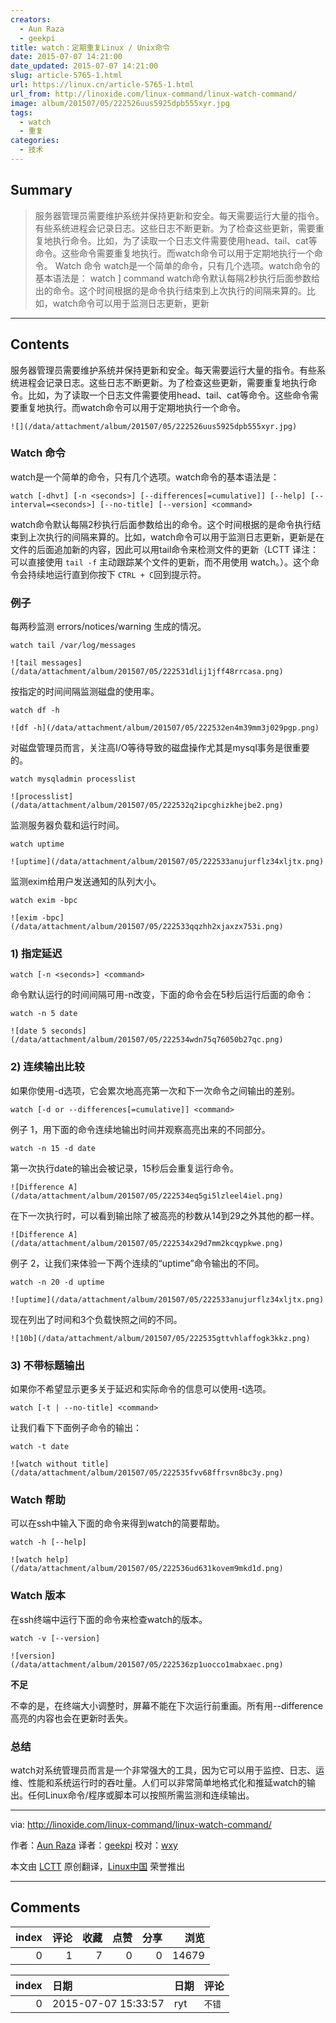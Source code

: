 ```yaml
---
creators:
  - Aun Raza
  - geekpi
title: watch：定期重复Linux / Unix命令
date: 2015-07-07 14:21:00
date_updated: 2015-07-07 14:21:00
slug: article-5765-1.html
url: https://linux.cn/article-5765-1.html
url_from: http://linoxide.com/linux-command/linux-watch-command/
image: album/201507/05/222526uus5925dpb555xyr.jpg
tags:
  - watch
  - 重复
categories:
  - 技术
---
```


## Summary

> 服务器管理员需要维护系统并保持更新和安全。每天需要运行大量的指令。有些系统进程会记录日志。这些日志不断更新。为了检查这些更新，需要重复地执行命令。比如，为了读取一个日志文件需要使用head、tail、cat等命令。这些命令需要重复地执行。而watch命令可以用于定期地执行一个命令。  Watch 命令 watch是一个简单的命令，只有几个选项。watch命令的基本语法是： watch   ]     command  watch命令默认每隔2秒执行后面参数给出的命令。这个时间根据的是命令执行结束到上次执行的间隔来算的。比如，watch命令可以用于监测日志更新，更新

***

<!-- more -->

## Contents

服务器管理员需要维护系统并保持更新和安全。每天需要运行大量的指令。有些系统进程会记录日志。这些日志不断更新。为了检查这些更新，需要重复地执行命令。比如，为了读取一个日志文件需要使用head、tail、cat等命令。这些命令需要重复地执行。而watch命令可以用于定期地执行一个命令。

`![](/data/attachment/album/201507/05/222526uus5925dpb555xyr.jpg)`

### Watch 命令

watch是一个简单的命令，只有几个选项。watch命令的基本语法是：

```shell
watch [-dhvt] [-n <seconds>] [--differences[=cumulative]] [--help] [--interval=<seconds>] [--no-title] [--version] <command>
```

watch命令默认每隔2秒执行后面参数给出的命令。这个时间根据的是命令执行结束到上次执行的间隔来算的。比如，watch命令可以用于监测日志更新，更新是在文件的后面追加新的内容，因此可以用tail命令来检测文件的更新（LCTT 译注：可以直接使用 `tail -f` 主动跟踪某个文件的更新，而不用使用 watch。）。这个命令会持续地运行直到你按下 `CTRL + C`回到提示符。

### 例子

每两秒监测 errors/notices/warning 生成的情况。

```shell
watch tail /var/log/messages
```

`![tail messages](/data/attachment/album/201507/05/222531dlij1jff48rrcasa.png)`

按指定的时间间隔监测磁盘的使用率。

```shell
watch df -h
```

`![df -h](/data/attachment/album/201507/05/222532en4m39mm3j029pgp.png)`

对磁盘管理员而言，关注高I/O等待导致的磁盘操作尤其是mysql事务是很重要的。

```shell
watch mysqladmin processlist
```

`![processlist](/data/attachment/album/201507/05/222532q2ipcghizkhejbe2.png)`

监测服务器负载和运行时间。

```shell
watch uptime
```

`![uptime](/data/attachment/album/201507/05/222533anujurflz34xljtx.png)`

监测exim给用户发送通知的队列大小。

```shell
watch exim -bpc
```

`![exim -bpc](/data/attachment/album/201507/05/222533qqzhh2xjaxzx753i.png)`

### 1) 指定延迟

```shell
watch [-n <seconds>] <command>
```

命令默认运行的时间间隔可用-n改变，下面的命令会在5秒后运行后面的命令：

```shell
watch -n 5 date
```

`![date 5 seconds](/data/attachment/album/201507/05/222534wdn75q76050b27qc.png)`

### 2) 连续输出比较

如果你使用-d选项，它会累次地高亮第一次和下一次命令之间输出的差别。

```shell
watch [-d or --differences[=cumulative]] <command>
```

例子 1，用下面的命令连续地输出时间并观察高亮出来的不同部分。

```shell
watch -n 15 -d date
```

第一次执行date的输出会被记录，15秒后会重复运行命令。

`![Difference A](/data/attachment/album/201507/05/222534eq5gi5lzleel4iel.png)`

在下一次执行时，可以看到输出除了被高亮的秒数从14到29之外其他的都一样。

`![Difference A](/data/attachment/album/201507/05/222534x29d7mm2kcqypkwe.png)`

例子 2，让我们来体验一下两个连续的“uptime”命令输出的不同。

```shell
watch -n 20 -d uptime
```

`![uptime](/data/attachment/album/201507/05/222533anujurflz34xljtx.png)`

现在列出了时间和3个负载快照之间的不同。

`![10b](/data/attachment/album/201507/05/222535gttvhlaffogk3kkz.png)`

### 3) 不带标题输出

如果你不希望显示更多关于延迟和实际命令的信息可以使用-t选项。

```shell
watch [-t | --no-title] <command>
```

让我们看下下面例子命令的输出：

```shell
watch -t date
```

`![watch without title](/data/attachment/album/201507/05/222535fvv68ffrsvn8bc3y.png)`

### Watch 帮助

可以在ssh中输入下面的命令来得到watch的简要帮助。

```shell
watch -h [--help]
```

`![watch help](/data/attachment/album/201507/05/222536ud631kovem9mkd1d.png)`

### Watch 版本

在ssh终端中运行下面的命令来检查watch的版本。

```shell
watch -v [--version]
```

`![version](/data/attachment/album/201507/05/222536zp1uocco1mabxaec.png)`

**不足**

不幸的是，在终端大小调整时，屏幕不能在下次运行前重画。所有用--difference高亮的内容也会在更新时丢失。

### 总结

watch对系统管理员而言是一个非常强大的工具，因为它可以用于监控、日志、运维、性能和系统运行时的吞吐量。人们可以非常简单地格式化和推延watch的输出。任何Linux命令/程序或脚本可以按照所需监测和连续输出。

---

via: <http://linoxide.com/linux-command/linux-watch-command/>

作者：[Aun Raza](http://linoxide.com/author/arunrz/) 译者：[geekpi](https://github.com/geekpi) 校对：[wxy](https://github.com/wxy)

本文由 [LCTT](https://github.com/LCTT/TranslateProject) 原创翻译，[Linux中国](https://linux.cn/) 荣誉推出

***

## Comments


|   index |   评论 |   收藏 |   点赞 |   分享 |   浏览 |
|--------:|-------:|-------:|-------:|-------:|-------:|
|       0 |      1 |      7 |      0 |      0 |  14679 |

|   index | 日期                | 日期   | 评论   |
|--------:|:--------------------|:-------|:-------|
|       0 | 2015-07-07 15:33:57 | ryt    | `不错` |
